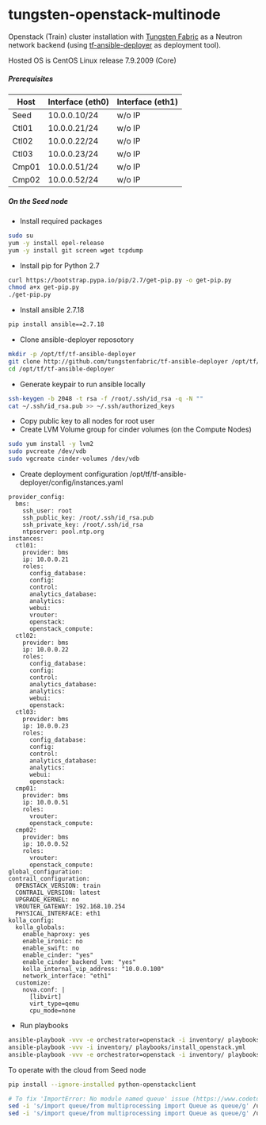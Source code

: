 # tungsten-openstack-multinode

Openstack (Train) cluster installation with [Tungsten Fabric](https://tungsten.io/) as a Neutron network backend (using [tf-ansible-deployer](http://github.com/tungstenfabric/tf-ansible-deployer) as deployment tool). 

Hosted OS is CentOS Linux release 7.9.2009 (Core)

##### Prerequisites
| Host  | Interface (eth0)| Interface (eth1) |
| ------| --------------- | ---------------- |
| Seed  | 10.0.0.10/24    | w/o IP |
| Ctl01 | 10.0.0.21/24    | w/o IP |
| Ctl02 | 10.0.0.22/24    | w/o IP |
| Ctl03 | 10.0.0.23/24    | w/o IP |
| Cmp01 | 10.0.0.51/24    | w/o IP |
| Cmp02 | 10.0.0.52/24    | w/o IP |

##### On the Seed node
* Install required packages
```bash
sudo su
yum -y install epel-release
yum -y install git screen wget tcpdump
```
* Install pip for Python 2.7
```bash
curl https://bootstrap.pypa.io/pip/2.7/get-pip.py -o get-pip.py
chmod a+x get-pip.py
./get-pip.py
```
* Install ansible 2.7.18
```bash
pip install ansible==2.7.18
```
* Clone ansible-deployer reposotory
```bash
mkdir -p /opt/tf/tf-ansible-deployer
git clone http://github.com/tungstenfabric/tf-ansible-deployer /opt/tf/tf-ansible-deployer
cd /opt/tf/tf-ansible-deployer
```
* Generate keypair to run ansible locally
```bash
ssh-keygen -b 2048 -t rsa -f /root/.ssh/id_rsa -q -N ""
cat ~/.ssh/id_rsa.pub >> ~/.ssh/authorized_keys
```
* Copy public key to all nodes for root user
* Create LVM Volume group for cinder volumes (on the Compute Nodes)
```bash
sudo yum install -y lvm2
sudo pvcreate /dev/vdb
sudo vgcreate cinder-volumes /dev/vdb
```
* Create deployment configuration /opt/tf/tf-ansible-deployer/config/instances.yaml
```
provider_config:
  bms:
    ssh_user: root
    ssh_public_key: /root/.ssh/id_rsa.pub
    ssh_private_key: /root/.ssh/id_rsa
    ntpserver: pool.ntp.org
instances:
  ctl01:
    provider: bms
    ip: 10.0.0.21
    roles:
      config_database:
      config:
      control:
      analytics_database:
      analytics:
      webui:
      vrouter:
      openstack:
      openstack_compute:
  ctl02:
    provider: bms
    ip: 10.0.0.22
    roles:
      config_database:
      config:
      control:
      analytics_database:
      analytics:
      webui:
      openstack:
  ctl03:
    provider: bms
    ip: 10.0.0.23
    roles:
      config_database:
      config:
      control:
      analytics_database:
      analytics:
      webui:
      openstack:
  cmp01:
    provider: bms
    ip: 10.0.0.51
    roles:
      vrouter:
      openstack_compute:
  cmp02:
    provider: bms
    ip: 10.0.0.52
    roles:
      vrouter:
      openstack_compute:
global_configuration:
contrail_configuration:
  OPENSTACK_VERSION: train
  CONTRAIL_VERSION: latest
  UPGRADE_KERNEL: no
  VROUTER_GATEWAY: 192.168.10.254
  PHYSICAL_INTERFACE: eth1
kolla_config:
  kolla_globals:
    enable_haproxy: yes
    enable_ironic: no
    enable_swift: no
    enable_cinder: "yes"
    enable_cinder_backend_lvm: "yes"
    kolla_internal_vip_address: "10.0.0.100"
    network_interface: "eth1"
  customize:
    nova.conf: |
      [libvirt]
      virt_type=qemu
      cpu_mode=none
```
* Run playbooks
```bash
ansible-playbook -vvv -e orchestrator=openstack -i inventory/ playbooks/configure_instances.yml
ansible-playbook -vvv -i inventory/ playbooks/install_openstack.yml
ansible-playbook -vvv -e orchestrator=openstack -i inventory/ playbooks/install_contrail.yml
```
To operate with the cloud from Seed node
```bash
pip install --ignore-installed python-openstackclient

# To fix 'ImportError: No module named queue' issue (https://www.codetd.com/en/article/12518649)
sed -i 's/import queue/from multiprocessing import Queue as queue/g' /usr/lib/python2.7/site-packages/openstack/utils.py
sed -i 's/import queue/from multiprocessing import Queue as queue/g' /usr/lib/python2.7/site-packages/openstack/cloud/openstackcloud.py
```

